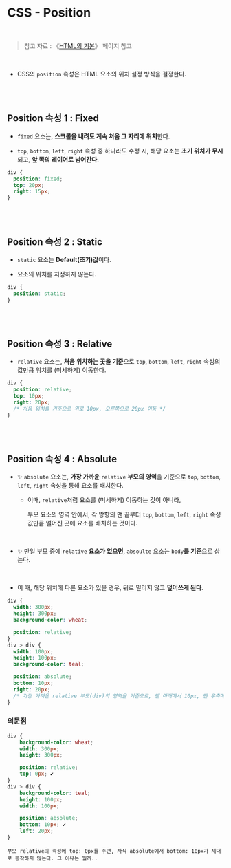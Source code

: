 # CSS - Position

<br/>

> 참고 자료 : 《<a href="https://github.com/SangYoonLee1231/TIL/blob/main/HTML%20%26%20CSS/html_basic_concept.md">HTML의 기본</a>》 페이지 참고

<br/>

- CSS의 <code>position</code> 속성은 HTML 요소의 위치 설정 방식을 결정한다.

<br/><br/>

## Position 속성 1 : Fixed

- <code>fixed</code> 요소는, <strong>스크롤을 내려도 계속 처음 그 자리에 위치</strong>한다.

- <code>top</code>, <code>bottom</code>, <code>left</code>, <code>right</code> 속성 중 하나라도 수정 시, 해당 요소는 <strong>초기 위치가 무시</strong>되고, <strong>앞 쪽의 레이어로 넘어간다</strong>.

```css
div {
  position: fixed;
  top: 20px;
  right: 15px;
}
```

<br/><br/>

## Position 속성 2 : Static

- <code>static</code> 요소는 <strong>Default(초기)값</strong>이다.

- 요소의 위치를 지정하지 않는다.

```css
div {
  position: static;
}
```

<br/><br/>

## Position 속성 3 : Relative

- <code>relative</code> 요소는, <strong>처음 위치하는 곳을 기준</strong>으로 <code>top</code>, <code>bottom</code>, <code>left</code>, <code>right</code> 속성의 값만큼 위치를 (미세하게) 이동한다.

```css
div {
  position: relative;
  top: 10px;
  right: 20px;
  /* 처음 위치를 기준으로 위로 10px, 오른쪽으로 20px 이동 */
}
```

<br/><br/>

## Position 속성 4 : Absolute

- ✨ <code>absolute</code> 요소는, <strong>가장 가까운</strong> <code>relative</code> <strong>부모의 영역</strong>을 기준으로 <code>top</code>, <code>bottom</code>, <code>left</code>, <code>right</code> 속성을 통해 요소를 배치한다.

  - 이때, <code>relative</code>처럼 요소를 (미세하게) 이동하는 것이 아니라,

    부모 요소의 영역 안에서, 각 방향의 맨 끝부터 <code>top</code>, <code>bottom</code>, <code>left</code>, <code>right</code> 속성값만큼 떨어진 곳에 요소를 배치하는 것이다.

<br/>

- ✨ 만일 부모 중에 <code>relative</code> <strong>요소가 없으면</strong>, <code>absoulte</code> 요소는 <code>body</code><strong>를 기준</strong>으로 삼는다.

<br/>

- 이 때, 해당 위치에 다른 요소가 있을 경우, 뒤로 밀리지 않고 <strong>덮어쓰게 된다.</strong>

```css
div {
  width: 300px;
  height: 300px;
  background-color: wheat;

  position: relative;
}
div > div {
  width: 100px;
  height: 100px;
  background-color: teal;

  position: absolute;
  bottom: 10px;
  right: 20px;
  /* 가장 가까운 relative 부모(div)의 영역을 기준으로, 맨 아래에서 10px, 맨 우측에서 20px 떨어진 곳에 배치 */
}
```

### 의문점

```css
div {
    background-color: wheat;
    width: 300px;
    height: 300px;

    position: relative;
    top: 0px; ✔
}
div > div {
    background-color: teal;
    height: 100px;
    width: 100px;

    position: absolute;
    bottom: 10px; ✔
    left: 20px;
}
```

    부모 relative의 속성에 top: 0px를 주면, 자식 absolute에서 bottom: 10px가 제대로 동작하지 않는다. 그 이유는 뭘까..
